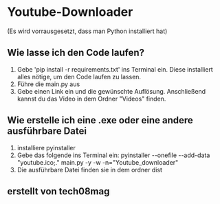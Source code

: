 # Youtube-Downloader

(Es wird vorrausgesetzt, dass man Python installiert hat)
## Wie lasse ich den Code laufen?
1. Gebe 'pip install -r requirements.txt' ins Terminal ein.
Diese installiert alles nötige, um den Code laufen zu lassen.
2. Führe die main.py aus
3. Gebe einen Link ein und die gewünschte Auflösung. Anschließend kannst du das Video in dem Ordner "Videos" finden.

## Wie erstelle ich eine .exe oder eine andere ausführbare Datei
1. installiere pyinstaller
2. Gebe das folgende ins Terminal ein:
pyinstaller --onefile --add-data "youtube.ico;." main.py -y -w -n="Youtube_downloader"
3. Die ausführbare Datei finden sie in dem ordner dist

## erstellt von tech08mag 